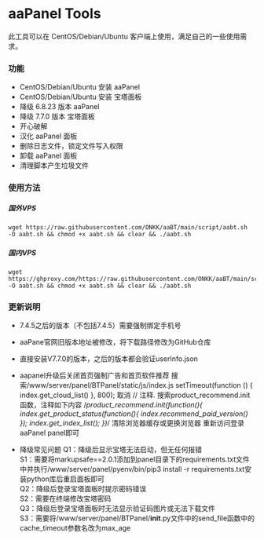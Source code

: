 # aaPanel Tools

此工具可以在 CentOS/Debian/Ubuntu 客户端上使用，满足自己的一些使用需求。

### 功能

- CentOS/Debian/Ubuntu 安装 aaPanel
- CentOS/Debian/Ubuntu 安装 宝塔面板
- 降级 6.8.23 版本 aaPanel
- 降级 7.7.0  版本 宝塔面板
- 开心破解
- 汉化 aaPanel 面板
- 删除日志文件，锁定文件写入权限
- 卸载 aaPanel 面板
- 清理脚本产生垃圾文件

### 使用方法

##### 国外VPS
~~~
wget https://raw.githubusercontent.com/ONKK/aaBT/main/script/aabt.sh  -O aabt.sh && chmod +x aabt.sh && clear && ./aabt.sh
~~~
##### 国内VPS
~~~
wget https://ghproxy.com/https://raw.githubusercontent.com/ONKK/aaBT/main/script/aabt.sh  -O aabt.sh && chmod +x aabt.sh && clear && ./aabt.sh
~~~

### 更新说明

- 7.4.5之后的版本（不包括7.4.5）需要强制绑定手机号
- aaPane官网旧版本地址被修改，将下载路径修改为GitHub仓库
- 直接安装V7.7.0的版本，之后的版本都会验证userInfo.json

- aapanel升级后关闭首页强制广告和首页软件推荐
搜索/www/server/panel/BTPanel/static/js/index.js
setTimeout(function () { index.get_cloud_list() }, 800); 
取消 // 注释.
搜索product_recommend.init 函数，注释如下内容
/*product_recommend.init(function(){
  index.get_product_status(function(){
    index.recommend_paid_version()
  });
  index.get_index_list();
})*/
清除浏览器缓存或更换浏览器 重新访问登录aaPanel panel即可

- 降级常见问题
Q1：降级后显示宝塔无法启动，但无任何报错  
S1：需要将markupsafe==2.0.1添加到panel目录下的requirements.txt文件中并执行/www/server/panel/pyenv/bin/pip3 install -r requirements.txt安装python库后重启面板即可  
Q2：降级后登录宝塔面板时提示密码错误  
S2：需要在终端修改宝塔密码  
Q3：降级后登录宝塔面板时无法显示验证码图片或无法下载文件  
S3：需要将/www/server/panel/BTPanel/__init__.py文件中的send_file函数中的cache_timeout参数名改为max_age  
